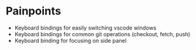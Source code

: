 # Painpoints
* Keyboard bindings for easily switching vscode windows
* Keyboard bindings for common git operations (checkout, fetch, push)
* Keyboard binding for focusing on side panel

